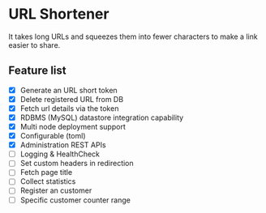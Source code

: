 # URL Shortener
It takes long URLs and squeezes them into fewer characters to make a link easier to share.

## Feature list

- [X] Generate an URL short token
- [X] Delete registered URL from DB
- [X] Fetch url details via the token
- [X] RDBMS (MySQL) datastore integration capability
- [X] Multi node deployment support
- [X] Configurable (toml)
- [X] Administration REST APIs
- [ ] Logging & HealthCheck
- [ ] Set custom headers in redirection
- [ ] Fetch page title
- [ ] Collect statistics
- [ ] Register an customer
- [ ] Specific customer counter range